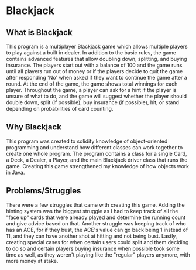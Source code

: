# Blackjack

## What is Blackjack ##
  This program is a multiplayer Blackjack game which allows multiple players to play against a built in dealer. In addition to the basic rules, the game contains advanced features that allow doubling down, splitting, and buying insurance. The players start out with a balance of 100 and the game runs until all players run out of money or if the players decide to quit the game after responding 'No' when asked if they want to continue the game after a round. At the end of the game, the game shows total winnings for each player. Throughout the game, a player can ask for a hint if the player is unsure of what to do, and the game will suggest whether the player should double down, split (if possible), buy insurance (if possible), hit, or stand depending on probabilities of card counting. 

## Why Blackjack ##
  This program was created to solidify knowledge of object-oriented programming and understand how different classes can work together to create one whole program. The program contains a class for a single Card, a Deck, a Dealer, a Player, and the main Blackjack driver class that runs the game. Creating this game strengthened my knowledge of how objects work in Java.
  
 ## Problems/Struggles ##
  There were a few struggles that came with creating this game. Adding the hinting system was the biggest struggle as I had to keep track of all the "face up" cards that were already played and determine the running count and give advice based on that. Another struggle was keeping track of who has an ACE, for if they bust, the ACE's value can go back being 1 instead of 11, and they can have another shot at hitting and not being bust. Lastly, creating special cases for when certain users could split and them deciding to do so and certain players buying insurance when possible took some time as well, as they weren't playing like the "regular" players anymore, with more money at stake.
